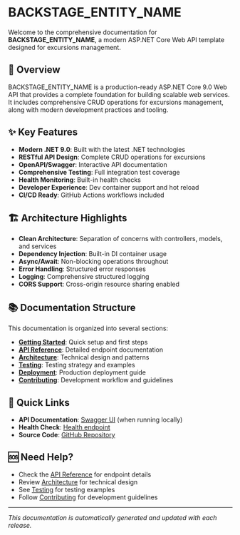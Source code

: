 # BACKSTAGE_ENTITY_NAME

Welcome to the comprehensive documentation for **BACKSTAGE_ENTITY_NAME**, a modern ASP.NET Core Web API template designed for excursions management.

## 🎯 Overview

BACKSTAGE_ENTITY_NAME is a production-ready ASP.NET Core 9.0 Web API that provides a complete foundation for building scalable web services. It includes comprehensive CRUD operations for excursions management, along with modern development practices and tooling.

## ✨ Key Features

- **Modern .NET 9.0**: Built with the latest .NET technologies
- **RESTful API Design**: Complete CRUD operations for excursions
- **OpenAPI/Swagger**: Interactive API documentation
- **Comprehensive Testing**: Full integration test coverage
- **Health Monitoring**: Built-in health checks
- **Developer Experience**: Dev container support and hot reload
- **CI/CD Ready**: GitHub Actions workflows included

## 🏗️ Architecture Highlights

- **Clean Architecture**: Separation of concerns with controllers, models, and services
- **Dependency Injection**: Built-in DI container usage
- **Async/Await**: Non-blocking operations throughout
- **Error Handling**: Structured error responses
- **Logging**: Comprehensive structured logging
- **CORS Support**: Cross-origin resource sharing enabled

## 📚 Documentation Structure

This documentation is organized into several sections:

- **[Getting Started](getting-started.md)**: Quick setup and first steps
- **[API Reference](api-reference.md)**: Detailed endpoint documentation
- **[Architecture](architecture.md)**: Technical design and patterns
- **[Testing](testing.md)**: Testing strategy and examples
- **[Deployment](deployment.md)**: Production deployment guide
- **[Contributing](contributing.md)**: Development workflow and guidelines

## 🚀 Quick Links

- **API Documentation**: [Swagger UI](http://localhost:8080/docs) (when running locally)
- **Health Check**: [Health endpoint](http://localhost:8080/health)
- **Source Code**: [GitHub Repository](https://github.com/${{values.destination.owner}}/${{values.name}})

## 🆘 Need Help?

- Check the [API Reference](api-reference.md) for endpoint details
- Review [Architecture](architecture.md) for technical design
- See [Testing](testing.md) for testing examples
- Follow [Contributing](contributing.md) for development guidelines

---

*This documentation is automatically generated and updated with each release.*
